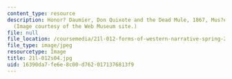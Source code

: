 ```yaml
---
content_type: resource
description: Honor? Daumier, Don Quixote and the Dead Mule, 1867, Mus?e d'Orsay, Paris.
  (Image courtesy of the Web Museum site.)
file: null
file_location: /coursemedia/21l-012-forms-of-western-narrative-spring-2004/16390da7fe6e8c00d7620171376813f9_21l-012s04.jpg
file_type: image/jpeg
resourcetype: Image
title: 21l-012s04.jpg
uid: 16390da7-fe6e-8c00-d762-0171376813f9
---
```

